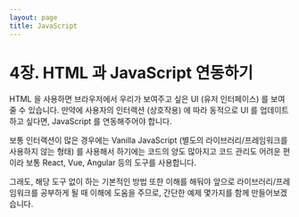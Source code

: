 ```yaml
---
layout: page
title: JavaScript
---
```


# 4장. HTML 과 JavaScript 연동하기

HTML 을 사용하면 브라우저에서 우리가 보여주고 싶은 UI (유저 인터페이스) 를 보여줄 수 있습니다. 만약에 사용자의 인터랙션 (상호작용) 에 따라 동적으로 UI 를 업데이트하고 싶다면, JavaScript 를 연동해주어야 합니다.

보통 인터랙션이 많은 경우에는 Vanilla JavaScript (별도의 라이브러리/프레임워크를 사용하지 않는 형태) 를 사용해서 하기에는 코드의 양도 많아지고 코드 관리도 어려운 편이라 보통 React, Vue, Angular 등의 도구를 사용합니다.

그래도, 해당 도구 없이 하는 기본적인 방법 또한 이해를 해둬야 앞으로 라이브러리/프레임워크를 공부하게 될 때 이해에 도움을 주므로, 간단한 예제 몇가지를 함께 만들어보겠습니다.